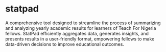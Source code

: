 # statpad
A comprehensive tool designed to streamline the process of summarizing and analyzing yearly academic results for learners of Teach For Nigeria fellows. StatPad efficiently aggregates data, generates insights, and presents results in a user-friendly format, empowering fellows to make data-driven decisions to improve educational outcomes.
